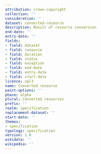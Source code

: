 ```yaml
---
attribution: crown-copyright
collection: ''
consideration: ''
dataset: converted-resource
description: Result of resource conversion
end-date: ''
entry-date: ''
fields:
- field: dataset
- field: resource
- field: duration
- field: status
- field: exception
- field: end-date
- field: entry-date
- field: start-date
licence: ogl3
name: Converted resource
paint-options: ''
phase: alpha
plural: Converted resources
prefix: ''
realm: specification
replacement-dataset: ''
start-date: ''
themes:
- specification
typology: specification
version: 1.0
wikidata: ''
wikipedia: ''
---
```

